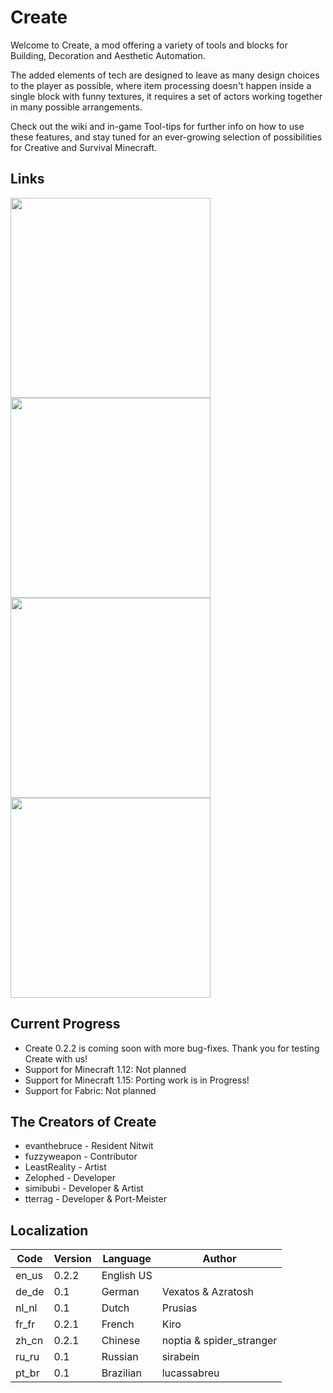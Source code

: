# Create
Welcome to Create, a mod offering a variety of tools and blocks for Building, Decoration and Aesthetic Automation.

The added elements of tech are designed to leave as many design choices to the player as possible, where item processing doesn't happen inside a single block with funny textures, it requires a set of actors working together in many possible arrangements.

Check out the wiki and in-game Tool-tips for further info on how to use these features, and stay tuned for an ever-growing selection of possibilities for Creative and Survival Minecraft.

## Links
[<img src="https://i.imgur.com/0lLX9Oy.jpg" width="320">](https://github.com/simibubi/Create/issues "Report Issues")
[<img src="https://i.imgur.com/bjEZraY.jpg" width="320">](https://www.youtube.com/playlist?list=PLyADkcfPLU8ywCXZPaDbQ_JZJL0CGDN5Z "Watch Videos")
[<img src="https://i.imgur.com/aWrjfKJ.jpg" width="320">](https://discord.gg/hmaD7Se "Feedback & Help")
[<img src="https://i.imgur.com/xj8o2xC.jpg" width="320">](https://www.patreon.com/simibubi "Support Us")

## Current Progress
- Create 0.2.2 is coming soon with more bug-fixes. Thank you for testing Create with us!
- Support for Minecraft 1.12: Not planned
- Support for Minecraft 1.15: Porting work is in Progress!
- Support for Fabric: Not planned

## The Creators of Create
- evanthebruce - Resident Nitwit
- fuzzyweapon - Contributor
- LeastReality - Artist
- Zelophed - Developer
- simibubi - Developer & Artist
- tterrag - Developer & Port-Meister

## Localization

| Code  | Version | Language   | Author                   |
|-------|---------|------------|--------------------------|
| en_us | 0.2.2   | English US |                          |
| de_de | 0.1     | German     | Vexatos & Azratosh       |
| nl_nl | 0.1     | Dutch      | Prusias                  |
| fr_fr | 0.2.1   | French     | Kiro                     |
| zh_cn | 0.2.1   | Chinese    | noptia & spider_stranger |
| ru_ru | 0.1     | Russian    | sirabein                 |
| pt_br | 0.1     | Brazilian  | lucassabreu              |
